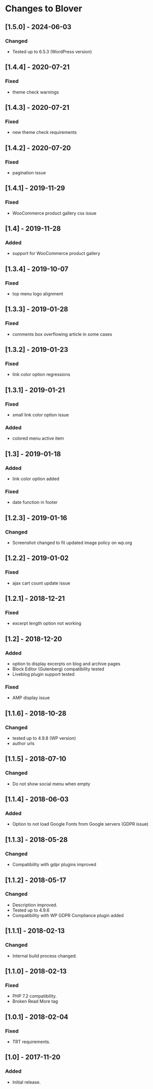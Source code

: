 # Changes to Blover

## [1.5.0] - 2024-06-03

### Changed
- Tested up to 6.5.3 (WordPress version)

## [1.4.4] - 2020-07-21

### Fixed
- theme check warnings

## [1.4.3] - 2020-07-21

### Fixed
- new theme check requirements

## [1.4.2] - 2020-07-20

### Fixed
- pagination issue

## [1.4.1] - 2019-11-29

### Fixed
- WooCommerce product gallery css issue

## [1.4] - 2019-11-28

### Added
- support for WooCommerce product gallery

## [1.3.4] - 2019-10-07

### Fixed
- top menu logo alignment

## [1.3.3] - 2019-01-28

### Fixed
- comments box overflowing article in some cases

## [1.3.2] - 2019-01-23

### Fixed
- link color option regressions

## [1.3.1] - 2019-01-21

### Fixed
- small link color option issue

### Added
- colored menu active item

## [1.3] - 2019-01-18

### Added
- link color option added

### Fixed
- date function in footer

## [1.2.3] - 2019-01-16

### Changed
- Screenshot changed to fit updated image policy on wp.org

## [1.2.2] - 2019-01-02

### Fixed
- ajax cart count update issue

## [1.2.1] - 2018-12-21

### Fixed
- excerpt length option not working

## [1.2] - 2018-12-20

### Added
- option to display excerpts on blog and archive pages
- Block Editor (Gutenberg) compatibility tested
- Liveblog plugin support tested

### Fixed
- AMP display issue

## [1.1.6] - 2018-10-28

### Changed
- tested up to 4.9.8 (WP version)
- author urls

## [1.1.5] - 2018-07-10

### Changed
- Do not show social menu when empty

## [1.1.4] - 2018-06-03

### Added
- Option to not load Google Fonts from Google servers (GDPR issue)

## [1.1.3] - 2018-05-28

### Changed
- Compatibility with gdpr plugins improved

## [1.1.2] - 2018-05-17

### Changed
- Description improved.
- Tested up to 4.9.6
- Compatibility with WP GDPR Compliance plugin added

## [1.1.1] - 2018-02-13

### Changed
- Internal build process changed.

## [1.1.0] - 2018-02-13

### Fixed
- PHP 7.2 compatibility.
- Broken Read More tag

## [1.0.1] - 2018-02-04

### Fixed
- TRT requirements.

## [1.0] - 2017-11-20

### Added
- Initial release.
